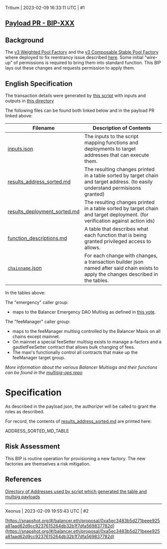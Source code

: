 Tritium | 2023-02-09 16:33:11 UTC | #1

## [Payload PR - BIP-XXX](https://github.com/BalancerMaxis/multisig-ops/pull/YYY)

## Background
The [v3 Weighted Pool Factory](https://github.com/balancer-labs/balancer-v2-monorepo/tree/master/pkg/deployments/tasks/20230206-weighted-pool-v3) and the [v3 Composable Stable Pool Factory](https://github.com/balancer-labs/balancer-v2-monorepo/tree/master/pkg/deployments/tasks//20230206-composable-stable-pool-v3) where deployed to fix reentrancy issue described [here](https://forum.balancer.fi/t/reentrancy-vulnerability-scope-expanded/4345).  Some initial "wire-up" of permissions is required to bring them into standard function.  This BIP lays out these changes and requests permission to apply them.

## English Specification

The transaction details were generated by [this script](https://github.com/BalancerMaxis/multisig-ops/tree/main/tools/python/gen_add_permissions_payload.py) with inputs and outputs in [this directory](https://github.com/BalancerMaxis/multisig-ops/tree/staging/BIPs/BIP-XXX)

The following files can be found both linked below and in the payload PR linked above:

| Filename                                                                                                                             | Description of Contents                                                                                                              |
|--------------------------------------------------------------------------------------------------------------------------------------|--------------------------------------------------------------------------------------------------------------------------------------|
| [inputs.json](https://github.com/BalancerMaxis/multisig-ops/tree/staging/BIPs/BIP-XXX/input.json)                                    | The inputs to the script mapping functions and deployments to target addresses that can execute them.                                |
| [results_address_sorted.md](https://github.com/BalancerMaxis/multisig-ops/tree/staging/BIPs/BIP-XXX/results_address_sorted.md)       | The resulting changes printed in a table sorted by target chain and target address. (to easily understand permisisons granted)       |
| [results_deployment_sorted.md](https://github.com/BalancerMaxis/multisig-ops/tree/staging/BIPs/BIP-XXX/results_deployment_sorted.md) | The resulting changes printed in a table sorted by target chain and target deployment. (for verification against action ids)         |
 | [function_descriptions.md](https://github.com/BalancerMaxis/multisig-ops/tree/staging/BIPs/BIP-XXX/function_descriptions.md)         | A table that describes what each function that is being granted privileged access to allows.                                         |                                                                                                                                             |
| [`chainname`.json](https://github.com/BalancerMaxis/multisig-ops/tree/stagingtaging/BIPs/BIP-XXX/)                                   | For each change with changes, a transaction builder json named after said chain exists to apply the changes described in the tables. |

In the tables above:

The "emergency" caller group:
 - maps to the Balancer Emergency DAO Multisig as defined in [this vote](https://forum.balancer.fi/t/form-the-emergency-subdao/3197).

The "feeManager" caller group:
 - maps to the feeManager multisig controlled by the Balancer Maxis on all chains except mainnet.
 - On mainnet a special feeSetter multisig exists to manage a-factors and a gautletFeeSetter contract that allows bulk changing of fees.  
 - The maxi's functionally control all contracts that make up the feeManager target group.

_More information about the various Balancer Multisigs and their functions can be found in the [multisig-ops repo](https://github.com/BalancerMaxis/multisig-ops/tree/staging/multisigs.md)_
# Specification

As described in the payload json, the authorizer will be called to grant the roles as described.  

For record, the contents of [results_address_sorted.md](https://github.com/BalancerMaxis/multisig-ops/tree/sstagingtaging/BIPs/BIP-XXX/results_address_sorted.md) are printed here:

ADDRESS_SORTED_MD_TABLE

## Risk Assessment
This BIP is routine operation for provisioning a new factory.  The new factories are themselves a risk mitigation.


## References

[Directory of Addresses used by script which generated the table and multsig payloads](https://github.com/BalancerMaxis/multisig-ops/blob/main/tools/python/brownie/helpers/addresses.py)

-------------------------

Xeonus | 2023-02-09 19:55:43 UTC | #2

[https://snapshot.org/#/balancer.eth/proposal/0xa5ec3483b5d271beee925a81aad62d9cc9237615264db32b1f7dfa569837782d](https://snapshot.org/#/balancer.eth/proposal/0xa5ec3483b5d271beee925a81aad62d9cc9237615264db32b1f7dfa569837782d)

-------------------------
